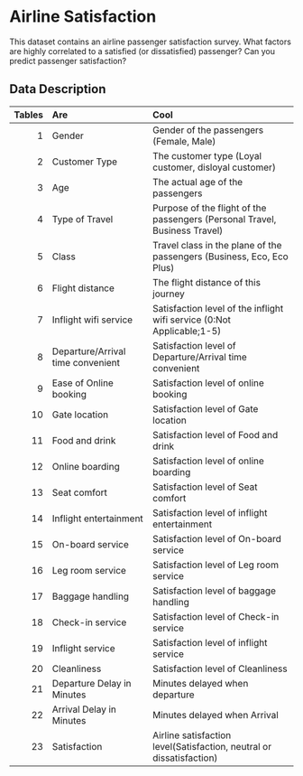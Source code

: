 # Airline Satisfaction
This dataset contains an airline passenger satisfaction survey. What factors are highly correlated to a satisfied (or dissatisfied) passenger? Can you predict passenger satisfaction?

## Data Description
| Tables        | Are           | Cool  |
| -------------: |:-------------| :-----|
| 1     | Gender | Gender of the passengers (Female, Male) |
| 2      | Customer Type      |  The customer type (Loyal customer, disloyal customer) |
| 3 |Age | The actual age of the passengers|
| 4| Type of Travel | Purpose of the flight of the passengers (Personal Travel, Business Travel)|
| 5|Class | Travel class in the plane of the passengers (Business, Eco, Eco Plus) |
| 6|Flight distance | The flight distance of this journey |
| 7|Inflight wifi service | Satisfaction level of the inflight wifi service (0:Not Applicable;1-5) |
| 8|Departure/Arrival time convenient | Satisfaction level of Departure/Arrival time convenient |
| 9|Ease of Online booking | Satisfaction level of online booking |
| 10|Gate location | Satisfaction level of Gate location |
| 11|Food and drink | Satisfaction level of Food and drink | 
| 12|Online boarding | Satisfaction level of online boarding |
| 13|Seat comfort | Satisfaction level of Seat comfort |
| 14|Inflight entertainment | Satisfaction level of inflight entertainment |
| 15|On-board service | Satisfaction level of On-board service |
| 16|Leg room service |Satisfaction level of Leg room service |
| 17|Baggage handling | Satisfaction level of baggage handling |
| 18|Check-in service | Satisfaction level of Check-in service |
| 19|Inflight service | Satisfaction level of inflight service |
| 20|Cleanliness | Satisfaction level of Cleanliness |
| 21|Departure Delay in Minutes | Minutes delayed when departure |
| 22|Arrival Delay in Minutes | Minutes delayed when Arrival |
| 23|Satisfaction | Airline satisfaction level(Satisfaction, neutral or dissatisfaction) |

